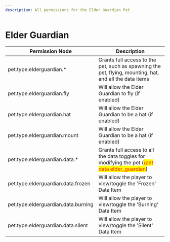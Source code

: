 ```yaml
---
description: All permissions for the Elder Guardian Pet
---
```


# Elder Guardian
| Permission Node | Description |
| - | - |
| pet.type.elderguardian.* | Grants full access to the pet, such as spawning the pet, flying, mounting, hat, and all the data items |
| pet.type.elderguardian.fly | Will allow the Elder Guardian to fly (if enabled) |
| pet.type.elderguardian.hat | Will allow the Elder Guardian to be a hat (if enabled) |
| pet.type.elderguardian.mount | Will allow the Elder Guardian to be a hat (if enabled) |
| pet.type.elderguardian.data.* | Grants full access to all the data toggles for modifying the pet (<mark style="color:red;">/pet data elder_guardian</mark>) |
| pet.type.elderguardian.data.frozen | Will allow the player to view/toggle the 'Frozen' Data Item |
| pet.type.elderguardian.data.burning | Will allow the player to view/toggle the 'Burning' Data Item |
| pet.type.elderguardian.data.silent | Will allow the player to view/toggle the 'Silent' Data Item |

